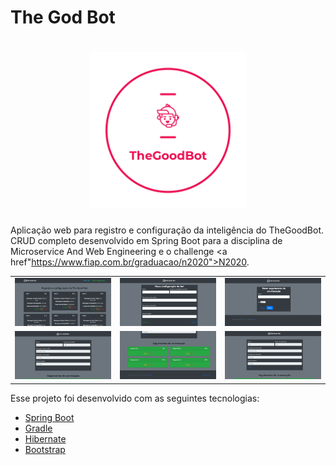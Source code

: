 # The God Bot

<h1 align="center">
    <img src="screen/logo_transparent.png" width="250"/>
</h1

Aplicação web para registro e configuração da inteligência do TheGoodBot. CRUD completo desenvolvido em Spring Boot para a disciplina de Microservice And Web Engineering e o challenge <a href"https://www.fiap.com.br/graduacao/n2020">N2020</a>.

<div style="text-align: center">
    <table>
        <tr>
            <td style="text-align: center">
                <img src="screen/screen1.png" width="300"/>
      </br>
            </td>            
            <td style="text-align: center">
                <img src="screen/screen2.png" width="300"/>
      </br>
            </td>
            <td style="text-align: center">
                <img src="screen/screen3.png" width="300"/>
      </br>
            </td>
        </tr>
        <tr>
            <td style="text-align: center">
                <img src="screen/screen4.png" width="300"/>
      </br>
            </td>
            <td style="text-align: center">
                <img src="screen/screen5.png" width="300"/>
  </br>
            </td>
            <td style="text-align: center">
                <img src="screen/screen6.png" width="300"/>
  </br>
            </td>
        </tr>
    </table>
</div>
  
Esse projeto foi desenvolvido com as seguintes tecnologias:

- [Spring Boot](https://spring.io)
- [Gradle](https://gradle.org)
- [Hibernate](https://hibernate.org)
- [Bootstrap](https://getbootstrap.com)

